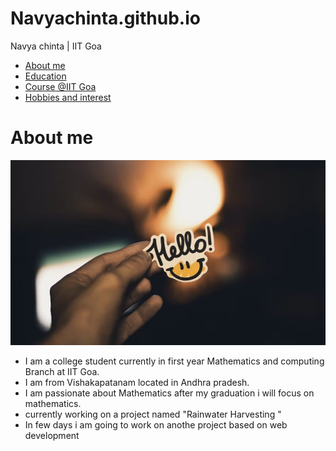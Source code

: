 # Navyachinta.github.io

Navya chinta | IIT Goa 
 
 * [About me]()
 * [Education](#education)
 * [Course @IIT Goa](course@iitgoa)
 * [Hobbies and interest](interests)
 
 # About me 
 
 ![Navya](yo.jpeg "hi")

-  I am a college student currently in first year Mathematics and computing Branch at IIT Goa.
-  I am from Vishakapatanam located in Andhra pradesh.
-  I am passionate about  Mathematics after my graduation i will focus on mathematics.
- currently working on a project named "Rainwater Harvesting "
- In few days i am going to work on anothe project based on web development
